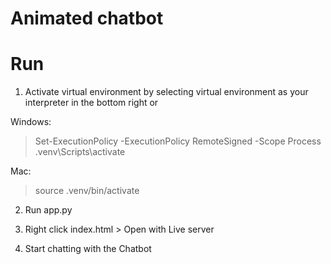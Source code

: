 # Animated chatbot


# Run
1. Activate virtual environment by selecting virtual environment as your interpreter in the bottom right or

Windows:
> Set-ExecutionPolicy -ExecutionPolicy RemoteSigned -Scope Process
> .venv\Scripts\activate

Mac:
> source .venv/bin/activate

2. Run app.py

3. Right click index.html > Open with Live server

4. Start chatting with the Chatbot


